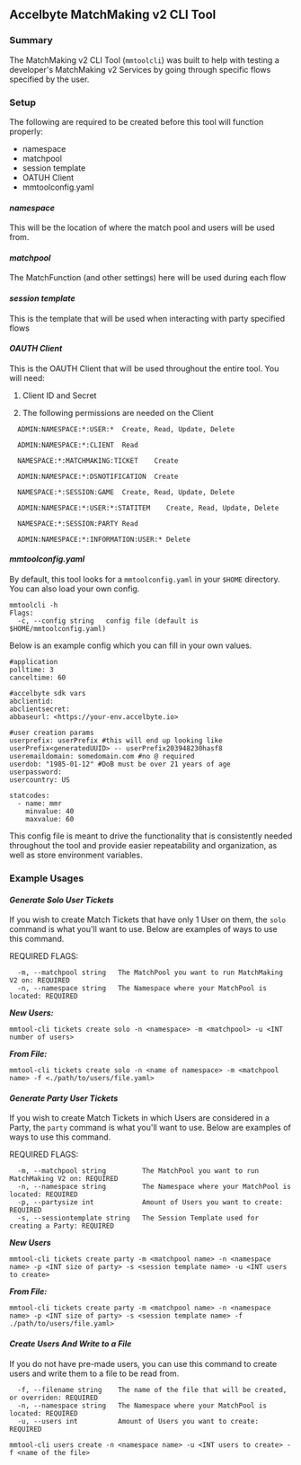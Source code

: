 ## Accelbyte MatchMaking v2 CLI Tool

### Summary
The MatchMaking v2 CLI Tool (`mmtoolcli`) was built to help with testing a developer's MatchMaking v2 Services
by going through specific flows specified by the user.

### Setup

The following are required to be created before this tool will function properly:

- namespace
- matchpool
- session template
- OATUH Client
- mmtoolconfig.yaml

#### _namespace_
This will be the location of where the match pool and users will be used from.

#### _matchpool_
The MatchFunction (and other settings) here will be used during each flow

#### _session template_
This is the template that will be used when interacting with party specified flows

#### _OAUTH Client_
This is the OAUTH Client that will be used throughout the entire tool. 
You will need:
    
1. Client ID and Secret

2. The following permissions are needed on the Client

```
  ADMIN:NAMESPACE:*:USER:*	Create, Read, Update, Delete

  ADMIN:NAMESPACE:*:CLIENT	Read

  NAMESPACE:*:MATCHMAKING:TICKET	Create

  ADMIN:NAMESPACE:*:DSNOTIFICATION	Create

  NAMESPACE:*:SESSION:GAME	Create, Read, Update, Delete

  ADMIN:NAMESPACE:*:USER:*:STATITEM	   Create, Read, Update, Delete

  NAMESPACE:*:SESSION:PARTY	Read

  ADMIN:NAMESPACE:*:INFORMATION:USER:* Delete
```

#### _mmtoolconfig.yaml_
By default, this tool looks for a `mmtoolconfig.yaml` in your `$HOME` directory. You can also load your own config.

```
mmtoolcli -h 
Flags:
  -c, --config string   config file (default is $HOME/mmtoolconfig.yaml)
```
Below is an example config which you can fill in your own values. 

```
#application
polltime: 3
canceltime: 60

#accelbyte sdk vars
abclientid:
abclientsecret:
abbaseurl: <https://your-env.accelbyte.io>

#user creation params
userprefix: userPrefix #this will end up looking like userPrefix<generatedUUID> -- userPrefix203948230hasf8
useremaildomain: somedomain.com #no @ required
userdob: "1985-01-12" #DoB must be over 21 years of age
userpassword:
usercountry: US

statcodes:
  - name: mmr
    minvalue: 40
    maxvalue: 60
```

This config file is meant to drive the functionality that is consistently needed throughout the tool and provide
easier repeatability and organization, as well as store environment variables.

### Example Usages

#### _Generate Solo User Tickets_
If you wish to create Match Tickets that have only 1 User on them, the `solo` command is what you'll want to use. Below are examples of ways to use this command.

REQUIRED FLAGS:
```text
  -m, --matchpool string   The MatchPool you want to run MatchMaking V2 on: REQUIRED
  -n, --namespace string   The Namespace where your MatchPool is located: REQUIRED
```
**_New Users:_**

`mmtool-cli tickets create solo -n <namespace> -m <matchpool> -u <INT number of users>`

_**From File:**_

`mmtool-cli tickets create solo -n <name of namespace> -m <matchpool name> -f <./path/to/users/file.yaml>`

#### _Generate Party User Tickets_
If you wish to create Match Tickets in which Users are considered in a Party, the `party` command is what you'll want to use. Below are examples of ways to use this command.

REQUIRED FLAGS:

```
  -m, --matchpool string         The MatchPool you want to run MatchMaking V2 on: REQUIRED
  -n, --namespace string         The Namespace where your MatchPool is located: REQUIRED
  -p, --partysize int            Amount of Users you want to create: REQUIRED
  -s, --sessiontemplate string   The Session Template used for creating a Party: REQUIRED
```

**_New Users_**

`mmtool-cli tickets create party -m <matchpool name> -n <namespace name> -p <INT size of party> -s <session template name> -u <INT users to create>`

**_From File:_**

`mmtool-cli tickets create party -m <matchpool name> -n <namespace name> -p <INT size of party> -s <session template name> -f ./path/to/users/file.yaml>`


#### _Create Users And Write to a File_
If you do not have pre-made users, you can use this command to create users and write them to a file to be read from.
```
  -f, --filename string    The name of the file that will be created, or overriden: REQUIRED
  -n, --namespace string   The Namespace where your MatchPool is located: REQUIRED
  -u, --users int          Amount of Users you want to create: REQUIRED
```

`mmtool-cli users create -n <namespace name> -u <INT users to create> -f <name of the file>`
